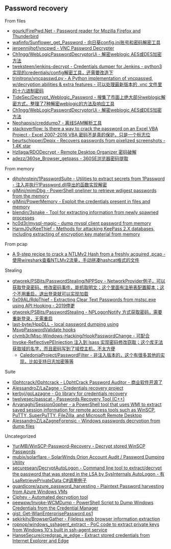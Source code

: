 ## Password recovery

From files

* [gourk/FirePwd.Net - Password reader for Mozilla Firefox and Thunderbird](https://github.com/gourk/FirePwd.Net)
* [wafinfo/Sunflower_get_Password - 向日葵config.ini账号和密码解密工具](https://github.com/wafinfo/Sunflower_get_Password)
* [jeroennijhof/vncpwd - VNC Password Decrypter](https://github.com/jeroennijhof/vncpwd)
* [Ch1ngg/WebLogicPasswordDecryptorUi - 解密weblogic AES或DES加密方法](https://github.com/Ch1ngg/WebLogicPasswordDecryptorUi)
* [tweksteen/jenkins-decrypt - Credentials dumper for Jenkins - python3实现的credentials/config解密工具，还需要改造下](https://github.com/tweksteen/jenkins-decrypt)
* [trinitronx/vncpasswd.py - A Python implementation of vncpasswd, w/decryption abilities & extra features - 可以处理最新版本的 .vnc 文件里的十六进制密码](https://github.com/trinitronx/vncpasswd.py)
* [TideSec/Decrypt_Weblogic_Password - 搜集了市面上绝大部分weblogic解密方式，整理了7种解密weblogic的方法及响应工具](https://github.com/TideSec/Decrypt_Weblogic_Password)
* [Ch1ngg/WebLogicPasswordDecryptorUi - 解密weblogic AES或DES加密方法](https://github.com/Ch1ngg/WebLogicPasswordDecryptorUi)
* [Neohapsis/creddump7 - 离线SAM解析工具](https://github.com/Neohapsis/creddump7)
* [stackoverflow: Is there a way to crack the password on an Excel VBA Project - Excel 2007-2016 VBA 密码不是真的保护，只是一个标志位](https://stackoverflow.com/questions/1026483/is-there-a-way-to-crack-the-password-on-an-excel-vba-project)
* [beurtschipper/Depix - Recovers passwords from pixelized screenshots - 1.4K star](https://github.com/beurtschipper/Depix)
* [Hzllaga/RDODecrypt - Remote Desktop Organizer 密码破解](https://github.com/Hzllaga/RDODecrypt)
* [adezz/360se_Browser_getpass - 360SE浏览器密码提取](https://github.com/adezz/360se_Browser_getpass)

From memory

* [djhohnstein/1PasswordSuite - Utilities to extract secrets from 1Password - 注入并执行1Password.dll导出的函数实现解密](https://github.com/djhohnstein/1PasswordSuite)
* [giMini/mimiDbg - PowerShell oneliner to retrieve wdigest passwords from the memory](https://github.com/giMini/mimiDbg)
* [giMini/PowerMemory - Exploit the credentials present in files and memory](https://github.com/giMini/PowerMemory)
* [blendin/3snake - Tool for extracting information from newly spawned processes](https://github.com/blendin/3snake)
* [hc0d3r/mysql-magic - dump mysql client password from memory](https://github.com/hc0d3r/mysql-magic)
* [HarmJ0y/KeeThief - Methods for attacking KeePass 2.X databases, including extracting of encryption key material from memory](https://github.com/HarmJ0y/KeeThief)

From pcap

* [A 9-step recipe to crack a NTLMv2 Hash from a freshly acquired .pcap - 使用wireshark查看NTLMv2流量，手动拼凑hashcat格式的文件](https://research.801labs.org/cracking-an-ntlmv2-hash/)

Stealing

* [gtworek/PSBits/PasswordStealing/NPPSpy - NetworkProvider例子，可以获取登录密码、修改密码事件，能抓取明文；这个里面有注册表配置脚本；这个不用重启，退出登录就可以实现加载](https://github.com/gtworek/PSBits/tree/master/PasswordStealing/NPPSpy)
* [0x09AL/RdpThief - Extracting Clear Text Passwords from mstsc.exe using API Hooking - 2019停更](https://github.com/0x09AL/RdpThief)
* [gtworek/PSBits/PasswordStealing - NPLogonNotify 方式获取密码，需要重新登录，无需重启](https://github.com/gtworek/PSBits/tree/master/PasswordStealing)
* [last-byte/HppDLL - local password dumping using MsvpPasswordValidate hooks](https://github.com/last-byte/HppDLL)
* [clymb3r/Misc-Windows-Hacking/HookPasswordChange - 可配合 Invoke-ReflectivePEInjection 注入到 lsass 实现密码修改窃取；这个库无法获取域的名字，而且密码写到了域控主机，不太方便](https://github.com/clymb3r/Misc-Windows-Hacking/tree/master/HookPasswordChange)
  * [CaledoniaProject/PasswordFilter - 非注入版本的，这个有很多其他的实现，比如支持日志加密等等](https://github.com/CaledoniaProject/PasswordFilter)

Suite

* [l0phtcrack/l0phtcrack - L0phtCrack Password Auditor - 商业软件开源了](https://gitlab.com/l0phtcrack/l0phtcrack)
* [AlessandroZ/LaZagne - Credentials recovery project](https://github.com/AlessandroZ/LaZagne)
* [kerbyj/goLazagne - Go library for credentials recovery](https://github.com/kerbyj/goLazagne)
* [twelvesec/passcat - Passwords Recovery Tool (C++)](https://github.com/twelvesec/passcat)
* [Arvanaghi/SessionGopher - a PowerShell tool that uses WMI to extract saved session information for remote access tools such as WinSCP, PuTTY, SuperPuTTY, FileZilla, and Microsoft Remote Desktop](https://github.com/Arvanaghi/SessionGopher)
* [AlessandroZ/LaZagneForensic - Windows passwords decryption from dump files](https://github.com/AlessandroZ/LaZagneForensic)

Uncategorized

* [YuriMB/WinSCP-Password-Recovery - Decrypt stored WinSCP Passwords](https://github.com/YuriMB/WinSCP-Password-Recovery)
* [mubix/solarflare - SolarWinds Orion Account Audit / Password Dumping Utility](https://github.com/mubix/solarflare)
* [securesean/DecryptAutoLogon - Command line tool to extract/decrypt the password that was stored in the LSA by SysInternals AutoLogon - 有LsaRetrievePrivateData C#调用例子](https://github.com/securesean/DecryptAutoLogon)
* [guardicore/azure_password_harvesting - Plaintext Password harvesting from Azure Windows VMs](https://github.com/guardicore/azure_password_harvesting)
* [Ciphey - Automated decryption tool](https://github.com/Ciphey/Ciphey)
* [peewpw/Invoke-WCMDump - PowerShell Script to Dump Windows Credentials from the Credential Manager](https://github.com/peewpw/Invoke-WCMDump)
* [gist: Get-WlanEnterprisePassword.ps1](https://gist.github.com/CaledoniaProject/17973148fb1e49fbcb818f0b7e6e28a7)
* [sekirkity/BrowserGather - Fileless web browser information extraction](https://github.com/sekirkity/BrowserGather)
* [ropnop/windows_sshagent_extract - PoC code to extract private keys from Windows 10's built in ssh-agent service](https://github.com/ropnop/windows_sshagent_extract)
* [HanseSecure/credgrap_ie_edge - Extract stored credentials from Internet Explorer and Edge](https://github.com/HanseSecure/credgrap_ie_edge)


